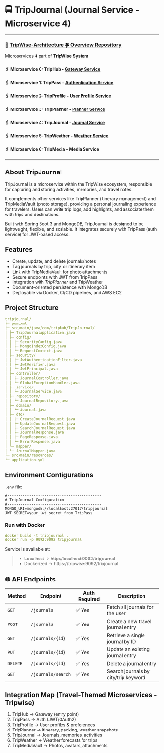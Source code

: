 # 🚍 TripJournal (Journal  Service - Microservice 4)


---

### 🔗 [TripWise-Architecture 🍀 Overview Repository ](https://github.com/Ochwada/TripWise-Architecture)

Microservices ⬇️ part of **TripWise System**


#### 🖇️ Microservice 0: TripHub - [ Gateway  Service]( )
#### 🖇️ Microservice 1: TripPass - [ Authentication Service](https://github.com/Ochwada/TripWise-Pass)
#### 🖇️ Microservice 2: TripProfile - [ User Profile Service ](https://github.com/reyhanovelek/TripProfile-Service)
#### 🖇️ Microservice 3: TripPlanner - [ Planner Service](https://github.com/Jind19/TripWise_Planner)
#### 🖇️ Microservice 4: TripJournal - [ Journal Service](https://github.com/Ochwada/TripWise-Journal)
#### 🖇️ Microservice 5: TripWeather  - [ Weather Service](https://github.com/OrnellaDelVicario/tripwise_tripweather)
#### 🖇️ Microservice 6: TripMedia - [ Media Service](https://github.com/Ochwada/TripWise-Media)

---

## About TripJournal

TripJournal is a microservice within the TripWise ecosystem, responsible for capturing and storing activities, memories, 
and travel notes.

It complements other services like TripPlanner (itinerary management) and TripMediaVault (photo storage), providing
a personal journaling experience for travelers. Users can write trip logs, add highlights, and associate them with trips 
and destinations.

Built with Spring Boot 3 and MongoDB, TripJournal is designed to be lightweight, flexible, and scalable. It integrates 
securely with TripPass (auth service) for JWT-based access.

##  Features
- Create, update, and delete journals/notes 
- Tag journals by trip, city, or itinerary item 
- Link with TripMediaVault for photo attachments 
- Secure endpoints with JWT from TripPass 
- Integration with *TripPlanner* and TripWeather 
- Document-oriented persistence with MongoDB 
- Deployable via Docker, CI/CD pipelines, and AWS EC2

##  Project Structure
```yaml
tripjournal/
├─ pom.xml
├─ src/main/java/com/triphub/TripJournal/
│ ├─ TripJournalApplication.java
│ ├─ config/
│ │ ├─ SecurityConfig.java
│ │ ├─ MongoIndexConfig.java
│ │ └─ RequestContext.java
│ ├─ security/
│ │ ├─ JwtAuthenticationFilter.java
│ │ ├─ JwtVerifier.java
│ │ └─ JwtPrincipal.java
│ ├─ controller/
│ │ ├─ JournalController.java
│ │ └─ GlobalExceptionHandler.java
│ ├─ service/
│ │ └─ JournalService.java
│ ├─ repository/
│ │ └─ JournalRepository.java
│ ├─ domain/
│ │ └─ Journal.java
│ ├─ dto/
│ │ ├─ CreateJournalRequest.java
│ │ ├─ UpdateJournalRequest.java
│ │ ├─ SearchJournalRequest.java
│ │ ├─ JournalResponse.java
│ │ ├─ PageResponse.java
│ │ └─ ErrorResponse.java
│ └─ mapper/
│ └─ JournalMapper.java
└─ src/main/resources/
└─ application.yml
```

## Environment Configurations

`.env` file:

```.dotenv
#-------------------------------------------
# TripJournal Configuration
#-------------------------------------------
MONGO_URI=mongodb://localhost:27017/tripjournal
JWT_SECRET=your_jwt_secret_from_TripPass
```
### Run with Docker

```yaml
docker build -t tripjournal .
docker run -p 9092:9092 tripjournal

```
Service is  available at:
> - Localhost → http://localhost:9092/tripjournal
> - Dockerized → https://tripwise:9092/tripjournal



## 🌐 API Endpoints

| Method   | Endpoint           | Auth Required | Description                          |
|----------|--------------------|---------------|--------------------------------------|
| `GET`    | `/journals`        | ✅ Yes         | Fetch all journals for the user      |
| `POST`   | `/journals`        | ✅ Yes         | Create a new travel journal entry    |
| `GET`    | `/journals/{id}`   | ✅ Yes         | Retrieve a single journal by ID      |
| `PUT`    | `/journals/{id}`   | ✅ Yes         | Update an existing journal entry     |
| `DELETE` | `/journals/{id}`   | ✅ Yes         | Delete a journal entry               |
| `GET`    | `/journals/search` | ✅ Yes         | Search journals by city/trip keyword |



## Integration Map (Travel-Themed Microservices - Tripwise)

1.  TripHub  → Gateway (entry point)
2. TripPass  → Auth (JWT/OAuth2)
3. TripProfile  → User profiles & preferences 
4. TripPlanner  → Itinerary, packing, weather snapshots 
5. TripJournal  → Journals, memories, activities 
6. TripWeather  → Weather forecasts for trips 
7. TripMediaVault  → Photos, avatars, attachments
